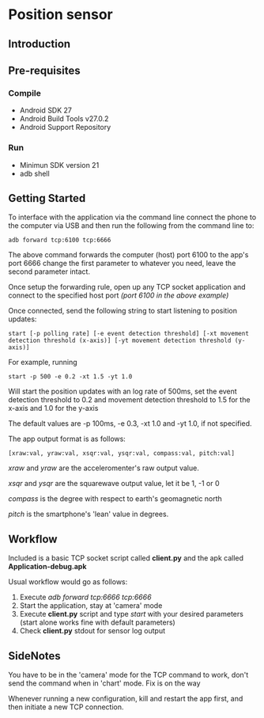 
Position sensor
===================================


Introduction
------------


Pre-requisites
--------------

### Compile
- Android SDK 27
- Android Build Tools v27.0.2
- Android Support Repository

### Run
- Minimun SDK version 21
- adb shell

Getting Started
---------------

To interface with the application via the command line connect the phone to the computer via USB and then run the following from the command line to:
```
adb forward tcp:6100 tcp:6666
```
The above command forwards the computer (host) port 6100 to the app's port 6666
change the first parameter to whatever you need, leave the second parameter intact.

Once setup the forwarding rule, open up any TCP socket application and connect to the specified host port *(port 6100 in the above example)*

Once connected, send the following string to start listening to position updates:
```
start [-p polling rate] [-e event detection threshold] [-xt movement detection threshold (x-axis)] [-yt movement detection threshold (y-axis)]
```
For example, running 
```
start -p 500 -e 0.2 -xt 1.5 -yt 1.0
```
Will start the position updates with an log rate of 500ms, set the event detection threshold to 0.2 and movement detection threshold to 1.5 for the x-axis and 1.0 for the y-axis

The default values are -p 100ms, -e 0.3, -xt 1.0 and -yt 1.0, if not specified.

The app output format is as follows:
```
[xraw:val, yraw:val, xsqr:val, ysqr:val, compass:val, pitch:val]
```

*xraw* and *yraw* are the acceleromenter's raw output value.

*xsqr* and *ysqr* are the squarewave output value, let it be 1, -1 or 0

*compass* is the degree with respect to earth's geomagnetic north

*pitch* is the smartphone's 'lean' value in degrees.

Workflow
---------------
Included is a basic TCP socket script called **client.py** and the apk called **Application-debug.apk**

Usual workflow would go as follows:

1. Execute *adb forward tcp:6666 tcp:6666*
2. Start the application, stay at 'camera' mode
3. Execute **client.py** script and type *start* with your desired parameters (start alone works fine with default parameters)
4. Check **client.py** stdout for sensor log output


SideNotes
---------------
You have to be in the 'camera' mode for the TCP command to work, don't send the command when in 'chart' mode. Fix is on the way

Whenever running a new configuration, kill and restart the app first, and then initiate a new TCP connection.
